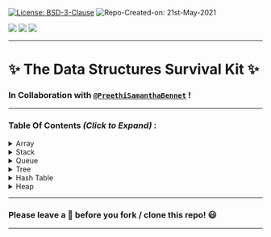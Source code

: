 [![License: BSD-3-Clause](https://img.shields.io/badge/License-BSD_3--Clause-blue.svg?style=for-the-badge)](https://opensource.org/licenses/BSD-3-Clause)   ![Repo-Created-on: 21st-May-2021](https://img.shields.io/badge/Repo_Created_on-21st_May_2021-blue.svg?style=for-the-badge)     

<img src="https://img.shields.io/badge/-C++-blue?style=for-the-badge&logo=c%2B%2B&logoColor=white">   <img src="https://img.shields.io/github/repo-size/DeepthiTabithaBennet/TheDataStructuresSurvivalKit?color=blue&style=for-the-badge">   <img src="https://img.shields.io/tokei/lines/github/DeepthiTabithaBennet/TheDataStructuresSurvivalKit?style=for-the-badge">

----

# ✨ The Data Structures Survival Kit ✨

### In Collaboration with [`@PreethiSamanthaBennet`](https://github.com/PreethiSamanthaBennet) !



----

### Table Of Contents _(Click to Expand)_ :

[//]: # (---------------------------------------------------------------------------------------------)

<details>
<summary> Array </summary>
<p> 
     
  * [Delete at a Specified Position](https://github.com/DeepthiTabithaBennet/TheDataStructuresSurvivalKit/blob/main/Array/Delete_at_Specified_Position.cpp)
 
  * [Largest and Smallest Element in an Array](https://github.com/DeepthiTabithaBennet/TheDataStructuresSurvivalKit/blob/main/Array/Largest_and_Smallest_Element_in_an_Array.cpp) 
 
  * [Maximum Absolute Difference of an Array](https://github.com/DeepthiTabithaBennet/TheDataStructuresSurvivalKit/blob/main/Array/Maximum_Absolute_Difference.cpp)
 
  * [Merging Two Arrays Using Pointers](https://github.com/DeepthiTabithaBennet/TheDataStructuresSurvivalKit/blob/main/Array/Merge_Two_Arrays_Using_Pointers.cpp)
 
  * [Mode of an Array](https://github.com/DeepthiTabithaBennet/TheDataStructuresSurvivalKit/blob/main/Array/Mode_of_an_Array.cpp)
 
  * [Number of Duplicate Elements](https://github.com/DeepthiTabithaBennet/TheDataStructuresSurvivalKit/blob/main/Array/Number_of_Duplicate_Elements.cpp)
     
  * [Removal of Prime Numbers](https://github.com/DeepthiTabithaBennet/TheDataStructuresSurvivalKit/blob/main/Array/Removal_of_Prime_Numbers.cpp)
     
  * [Removing Duplicate Elements](https://github.com/DeepthiTabithaBennet/TheDataStructuresSurvivalKit/blob/main/Array/Removing_Duplicate_Elements.cpp)
     
  * [Standard Deviation of an Array](https://github.com/DeepthiTabithaBennet/TheDataStructuresSurvivalKit/blob/main/Array/Standard_Deviation.c)

 
</p>
</details>

[//]: # (---------------------------------------------------------------------------------------------)

<details>
<summary> Stack </summary>
<p> 
     
  * [Stack - Class Based Implementation](https://github.com/DeepthiTabithaBennet/TheDataStructuresSurvivalKit/blob/main/Stack/Stack.cpp)
 
  * [Stack - User Defined DataType as Elements](https://github.com/DeepthiTabithaBennet/TheDataStructuresSurvivalKit/blob/main/Stack/Stack_User_Defined_Datatype_Elements.cpp)
 
  * [Stack Using Linked List](https://github.com/DeepthiTabithaBennet/TheDataStructuresSurvivalKit/blob/main/Stack/Stack_Using_Linked_List.cpp)
 
  * [Balanced Parentheses Checker](https://github.com/DeepthiTabithaBennet/TheDataStructuresSurvivalKit/blob/main/Stack/Balanced_Parentheses_Checker.cpp)
 
  * [Stack with the Smallest Element always at the Bottom (Largest Element always at the Top)](https://github.com/DeepthiTabithaBennet/TheDataStructuresSurvivalKit/blob/main/Stack/Smallest_Element_at_Bottom.cpp)
 
  * [Stack with the Largest Element always at the Bottom (Smallest Element always at the Top)](https://github.com/DeepthiTabithaBennet/TheDataStructuresSurvivalKit/blob/main/Stack/Largest_Element_at_Bottom.cpp)
 
  * [Queue Using Stack](https://github.com/DeepthiTabithaBennet/TheDataStructuresSurvivalKit/blob/main/Stack/Queue_Using_Stack.cpp)
 
  * [STL - Queue Using Stack](https://github.com/DeepthiTabithaBennet/TheDataStructuresSurvivalKit/blob/main/Stack/STL_Queue_Using_Stack.cpp)
 
  * [Two Stacks using a Single Array](https://github.com/DeepthiTabithaBennet/TheDataStructuresSurvivalKit/blob/main/Stack/Two_Stacks_With_Single_Array.cpp)
 
  * [Infix to Prefix](https://github.com/DeepthiTabithaBennet/TheDataStructuresSurvivalKit/blob/main/Stack/Infix_to_Prefix.cpp)
 
  * [Infix to Postfix](https://github.com/DeepthiTabithaBennet/TheDataStructuresSurvivalKit/blob/main/Stack/Infix_to_Postfix.cpp)
 
</p>
</details>

[//]: # (---------------------------------------------------------------------------------------------)

<details>
<summary> Queue </summary>
<p> 
     
  * [Circular Queue - Class Based Implementation](https://github.com/DeepthiTabithaBennet/TheDataStructuresSurvivalKit/blob/main/Queue/Circular_Queue.cpp)
 
  * [Circular Queue - User Defined DataType as Elements](https://github.com/DeepthiTabithaBennet/TheDataStructuresSurvivalKit/blob/main/Queue/Circular_Queue_User_Defined_Datatype_Elements.cpp)
 
  * [Queue Using Linked List](https://github.com/DeepthiTabithaBennet/TheDataStructuresSurvivalKit/blob/main/Queue/Queue_Using_Linked_List.cpp)
 
  * [Deque](https://github.com/DeepthiTabithaBennet/TheDataStructuresSurvivalKit/blob/main/Queue/Deque.cpp)
 
  * [Sum of Larger elements at the ends of a Deque](https://github.com/DeepthiTabithaBennet/TheDataStructuresSurvivalKit/blob/main/Queue/Deque_SumOfLargerElementsAtEnds.cpp)
 
  * [Comparison of Two Circular Queues](https://github.com/DeepthiTabithaBennet/TheDataStructuresSurvivalKit/blob/main/Queue/Comparison_of_Two_Circular_Queues.cpp)
 
  * [Queue Using Stack](https://github.com/DeepthiTabithaBennet/TheDataStructuresSurvivalKit/blob/main/Queue/Queue_Using_Stack.cpp)
 
  * [STL - Queue Using Stack](https://github.com/DeepthiTabithaBennet/TheDataStructuresSurvivalKit/blob/main/Queue/STL_Queue_Using_Stack.cpp)

</p>
</details>

[//]: # (---------------------------------------------------------------------------------------------)

<details>
<summary> Tree </summary>
<p> 

  * [Binary Search Tree](https://github.com/DeepthiTabithaBennet/TheDataStructuresSurvivalKit/blob/main/Tree/Binary_Search_Tree.cpp)
 
  * [AVL Tree](https://github.com/DeepthiTabithaBennet/TheDataStructuresSurvivalKit/blob/main/Tree/AVL_Tree.cpp)
  
  * [Splay Tree](https://github.com/DeepthiTabithaBennet/TheDataStructuresSurvivalKit/blob/main/Tree/Splay_Tree.cpp)

 </p>
</details>
 
[//]: # (---------------------------------------------------------------------------------------------)

<details>
<summary> Hash Table </summary>
<p> 

  * [Hash Table - Class Based Implementation](https://github.com/DeepthiTabithaBennet/TheDataStructuresSurvivalKit/blob/main/HashTable/HashTable.cpp)
 
  * [STL - Hash Table - Class Based Implementation](https://github.com/DeepthiTabithaBennet/TheDataStructuresSurvivalKit/blob/main/HashTable/STL_HashTable.cpp)

 </p>
</details>
 
[//]: # (---------------------------------------------------------------------------------------------)

<details>
<summary> Heap </summary>
<p> 
     
  * [Min Heap](https://github.com/DeepthiTabithaBennet/TheDataStructuresSurvivalKit/blob/main/Heap/MinHeap.cpp)
   
  * [Max Heap](https://github.com/DeepthiTabithaBennet/TheDataStructuresSurvivalKit/blob/main/Heap/MaxHeap.cpp)
     
  * [Binomial Heap](https://github.com/DeepthiTabithaBennet/TheDataStructuresSurvivalKit/blob/main/Heap/Binomial_Heap.cpp)
     
  * [Heap Using Linked List](https://github.com/DeepthiTabithaBennet/TheDataStructuresSurvivalKit/blob/main/Heap/Heap_Using_Linked_List.cpp)

  </p>
</details>

----

### Please leave a 🌟 before you fork / clone this repo! 😃

----
